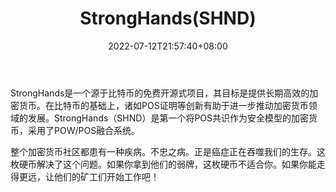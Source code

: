 ﻿---
weight: 
title: "StrongHands(SHND)"
description: "StrongHands是一个源于比特币的免费开源式，其目标是提供长期高效的加密货币"
date: 2022-07-12T21:57:40+08:00
lastmod: 2022-07-12T16:45:40+08:00
draft: false
authors: ["浮尘"]
featuredImage: "stronghandsshnd.webp"
link: "http://stronghands.github.io/"
tags: ["数字代币","StrongHands(SHND)"]
categories: ["navigation"]
navigation: ["数字代币"]
lightgallery: true
toc: true
pinned: false
recommend: false
recommend1: false
---
StrongHands是一个源于比特币的免费开源式项目，其目标是提供长期高效的加密货币。在比特币的基础上，诸如POS证明等创新有助于进一步推动加密货币领域的发展。StrongHands（SHND）是第一个将POS共识作为安全模型的加密货币，采用了POW/POS融合系统。

整个加密货币社区都患有一种疾病。不忠之病。正是癌症正在吞噬我们的生存。这枚硬币解决了这个问题。如果你拿到他们的弱牌，这枚硬币不适合你。如果你能走得更远，让他们的矿工们开始工作吧！
